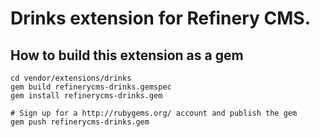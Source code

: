 # Drinks extension for Refinery CMS.

## How to build this extension as a gem

    cd vendor/extensions/drinks
    gem build refinerycms-drinks.gemspec
    gem install refinerycms-drinks.gem

    # Sign up for a http://rubygems.org/ account and publish the gem
    gem push refinerycms-drinks.gem